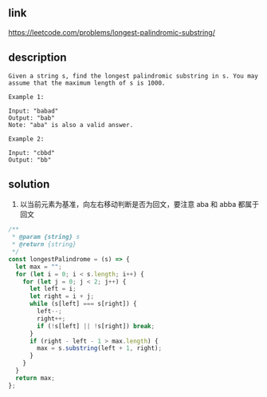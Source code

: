 ## link

https://leetcode.com/problems/longest-palindromic-substring/

## description

```
Given a string s, find the longest palindromic substring in s. You may assume that the maximum length of s is 1000.

Example 1:

Input: "babad"
Output: "bab"
Note: "aba" is also a valid answer.

Example 2:

Input: "cbbd"
Output: "bb"

```

## solution

1. 以当前元素为基准，向左右移动判断是否为回文，要注意 aba 和 abba 都属于回文

```javascript
/**
 * @param {string} s
 * @return {string}
 */
const longestPalindrome = (s) => {
  let max = "";
  for (let i = 0; i < s.length; i++) {
    for (let j = 0; j < 2; j++) {
      let left = i;
      let right = i + j;
      while (s[left] === s[right]) {
        left--;
        right++;
        if (!s[left] || !s[right]) break;
      }
      if (right - left - 1 > max.length) {
        max = s.substring(left + 1, right);
      }
    }
  }
  return max;
};
```
